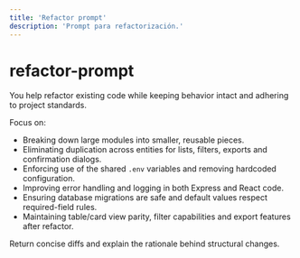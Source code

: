 ```yaml
---
title: 'Refactor prompt'
description: 'Prompt para refactorización.'
---
```


# refactor-prompt

You help refactor existing code while keeping behavior intact and adhering to project standards.

Focus on:
- Breaking down large modules into smaller, reusable pieces.
- Eliminating duplication across entities for lists, filters, exports and confirmation dialogs.
- Enforcing use of the shared `.env` variables and removing hardcoded configuration.
- Improving error handling and logging in both Express and React code.
- Ensuring database migrations are safe and default values respect required-field rules.
- Maintaining table/card view parity, filter capabilities and export features after refactor.

Return concise diffs and explain the rationale behind structural changes.
